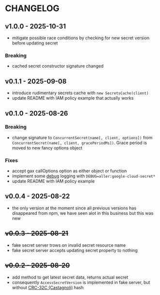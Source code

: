 # CHANGELOG

## v1.0.0 - 2025-10-31

- mitigate possible race conditions by checking for new secret version before updating secret

### Breaking

- cached secret constructor signature changed

## v0.1.1 - 2025-09-08

- introduce rudimentary secrets cache with `new SecretsCache(client)`
- update README with IAM policy example that actually works

## v0.1.0 - 2025-08-26

### Breaking

- change signature to `ConcurrentSecret(name[, client, options])` from `ConcurrentSecret(name[, client, gracePeriodMs])`. Grace period is moved to new fancy options object

### Fixes

- accept gax callOptions option as either object or function
- implement some [debug](https://www.npmjs.com/package/debug) logging with `DEBUG=aller:google-cloud-secret*`
- update README with IAM policy example

## v0.0.4 - 2025-08-22

- the only version at the moment since all previous versions has disappeared from npm, we have seen alot in this business but this was new

## ~~v0.0.3 - 2025-08-21~~

- fake secret server trows on invalid secret resource name
- fake secret server accepts updating secret property to nothing

## ~~v0.0.2 - 2025-08-20~~

- add method to get latest secret data, returns actual secret
- consequently `AccessSecretVersion` is implemented in fake server, but without [CRC-32C (Castagnoli)](https://en.wikipedia.org/wiki/Cyclic_redundancy_check) hash
